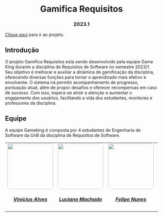 <h1 align="center"> Gamifica Requisitos </h1>
<h3 align="center"> 2023.1 </h3>

[Clique aqui](https://disciplinareq.web.app/) para ir ao projeto.

## Introdução
O projeto Gamifica Requisitos está sendo desenvolvido pela equipe Game King durante a disciplina de Requisitos de Software no semestre 2023/1. Seu objetivo é melhorar e auxiliar a dinâmica de gamificação da disciplina, oferecendo diversas funções para tornar o aprendizado mais efetivo e envolvente. O sistema irá permitir acompanhamento de progresso, pontuação atual, além de propor desafios e oferecer recompensas em caso de sucesso. Com isso, espera-se atrair a atenção e aumentar o engajamento dos usuários, facilitando a vida dos estudantes, monitores e professores da disciplina.


## Equipe
A equipe Gameking é composta por 4 estudantes de Engenharia de Software da UnB da disciplina de Requisitos de Software.

<center>
    <table style="margin-left: auto; margin-right: auto;">
        <tr>
            <td align="center">
                <a href="https://github.com/vinicius-alvess">
                    <img style="border-radius: 5%;" src="https://github.com/vinicius-alvess.png" width="150px;"/>
                    <h5 class="text-center">Vinícius Alves</h5>
                </a>
            </td>
            <td align="center">
                <a href="https://github.com/lucianosgit">
                    <img style="border-radius: 5%;" src="https://github.com/lucianosgit.png" width="150px;"/>
                    <h5 class="text-center">Luciano Machado</h5>
                </a>
            </td>
            <td align="center">
                <a href="https://github.com/FelipeNunesdM">
                    <img style="border-radius: 5%;" src="https://github.com/FelipeNunesdM.png" width="150px;"/>
                    <h5 class="text-center">Felipe Nunes</h5>
                </a>
            <td align="center">
                <a href="https://github.com/paulohborba">
                    <img style="border-radius: 5%;" src="https://github.com/paulohborba.png" width="150px;"/>
                    <h5 class="text-center">Paulo Borba</h5>
                </a>
            </td>
    </table>
</center>
